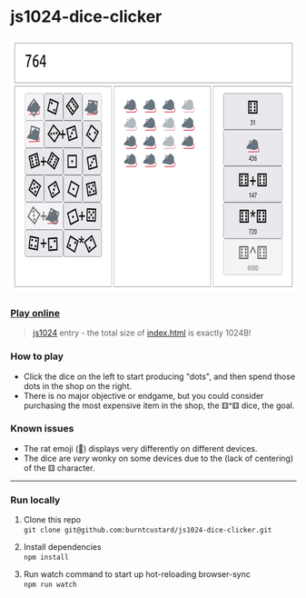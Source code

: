 # js1024-dice-clicker

<img src="https://github.com/burntcustard/js1024-dice-clicker/blob/main/screenshot.png?raw=true" width="715" height="450" alt="Screenshot of the game, showing several buttons with dice on and several rat emoji."/>

### [Play online](https://burnt.io/js1024-dice-clicker)

> [js1024](https://js1024.fun/) entry - the total size of [index.html](index.html) is exactly 1024B!

### How to play

- Click the dice on the left to start producing "dots", and then spend those dots in the shop on the right.
- There is no major objective or endgame, but you could consider purchasing the most expensive item in the shop, the ⚅^⚅ dice, the goal.

### Known issues
- The rat emoji (🐀) displays very differently on different devices.
- The dice are _very_ wonky on some devices due to the (lack of centering) of the ⚅ character.

---

### Run locally

1. Clone this repo  
  `git clone git@github.com:burntcustard/js1024-dice-clicker.git`

2. Install dependencies  
  `npm install`

3. Run watch command to start up hot-reloading browser-sync  
  `npm run watch`
